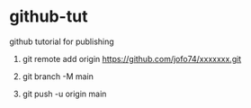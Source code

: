 # github-tut
github tutorial for publishing

1. git remote add origin https://github.com/jofo74/xxxxxxx.git

2. git branch -M main

3. git push -u origin main


